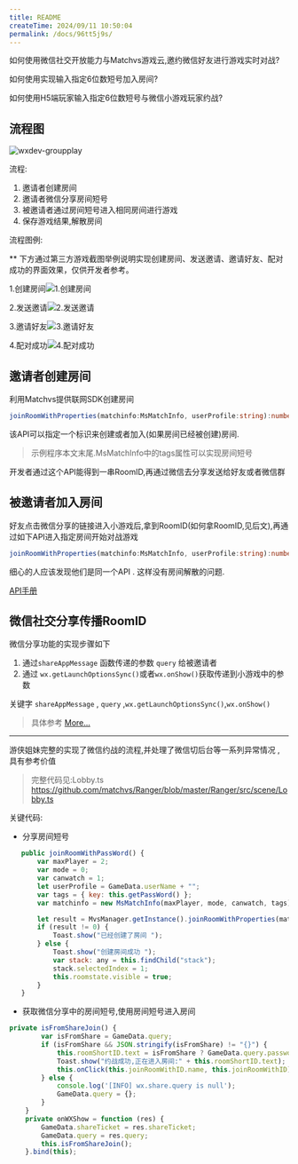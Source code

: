 ```yaml
---
title: README
createTime: 2024/09/11 10:50:04
permalink: /docs/96tt5j9s/
---
```

如何使用微信社交开放能力与Matchvs游戏云,邀约微信好友进行游戏实时对战?

如何使用实现输入指定6位数短号加入房间?

如何使用H5端玩家输入指定6位数短号与微信小游戏玩家约战?

## 流程图

 

![wxdev-groupplay](http://imgs.matchvs.com/static/wx/wxdev-groupplay.png)

流程:
1. 邀请者创建房间
2. 邀请者微信分享房间短号
3. 被邀请者通过房间短号进入相同房间进行游戏
4. 保存游戏结果,解散房间

流程图例:

 ** 下方通过第三方游戏截图举例说明实现创建房间、发送邀请、邀请好友、配对成功的界面效果，仅供开发者参考。

1.创建房间![1.创建房间](http://imgs.matchvs.com/static/wx/C81D251CF07E90BB2774CBD25F6F00B3.png)

2.发送邀请![2.发送邀请](http://imgs.matchvs.com/static/wx/53DA0BB8D7C889D2D30A912DA11C5FC8.png)

3.邀请好友![3.邀请好友](http://imgs.matchvs.com/static/wx/92970AA2A099B543C9D17E3ACAECA903.png)

4.配对成功![4.配对成功](http://imgs.matchvs.com/static/wx/3D668EFE39A63750670CD26970957EC9.png)

## 邀请者创建房间

利用Matchvs提供联网SDK创建房间

```typescript
joinRoomWithProperties(matchinfo:MsMatchInfo, userProfile:string):number
```

该API可以指定一个标识来创建或者加入(如果房间已经被创建)房间.
> 示例程序本文末尾.MsMatchInfo中的tags属性可以实现房间短号

开发者通过这个API能得到一串RoomID,再通过微信去分享发送给好友或者微信群

## 被邀请者加入房间

好友点击微信分享的链接进入小游戏后,拿到RoomID(如何拿RoomID,见后文),再通过如下API进入指定房间开始对战游戏
```typescript
joinRoomWithProperties(matchinfo:MsMatchInfo, userProfile:string):number
```

细心的人应该发现他们是同一个API . 这样没有房间解散的问题.

[API手册](../../api/)

## 微信社交分享传播RoomID

微信分享功能的实现步骤如下

1. 通过`shareAppMessage` 函数传递的参数 `query` 给被邀请者
2. 通过 `wx.getLaunchOptionsSync()`或者` wx.onShow() `获取传递到小游戏中的参数

关键字 `shareAppMessage` , `query` ,`wx.getLaunchOptionsSync()`,`wx.onShow()`


> 具体参考
[More...](https://mp.weixin.qq.com/debug/wxagame/dev/document/system/life-cycle/wx.getLaunchOptionsSync.html?t=201822)

---
游侠姐妹完整的实现了微信约战的流程,并处理了微信切后台等一系列异常情况 , 具有参考价值

> 完整代码见:Lobby.ts
> https://github.com/matchvs/Ranger/blob/master/Ranger/src/scene/Lobby.ts

关键代码:

- 分享房间短号
 ```JavaScript
 	public joinRoomWithPassWord() {
		var maxPlayer = 2;
		var mode = 0;
		var canwatch = 1;
		let userProfile = GameData.userName + "";
		var tags = { key: this.getPassWord() };
		var matchinfo = new MsMatchInfo(maxPlayer, mode, canwatch, tags);

		let result = MvsManager.getInstance().joinRoomWithProperties(matchinfo, userProfile);
		if (result != 0) {
			Toast.show("已经创建了房间 ");
		} else {
			Toast.show("创建房间成功 ");
			var stack: any = this.findChild("stack");
			stack.selectedIndex = 1;
			this.roomstate.visible = true;
		}
	}
 ```

- 获取微信分享中的房间短号,使用房间短号进入房间

``` JavaScript
private isFromShareJoin() {
		var isFromShare = GameData.query;
		if (isFromShare && JSON.stringify(isFromShare) != "{}") {
			this.roomShortID.text = isFromShare ? GameData.query.password : this.password.text;
			Toast.show("约战成功,正在进入房间:" + this.roomShortID.text);
			this.onClick(this.joinRoomWithID.name, this.joinRoomWithID);
		} else {
			console.log('[INFO] wx.share.query is null');
			GameData.query = {};
		}
	}
	private onWXShow = function (res) {
		GameData.shareTicket = res.shareTicket;
		GameData.query = res.query;
		this.isFromShareJoin();
	}.bind(this);
```


